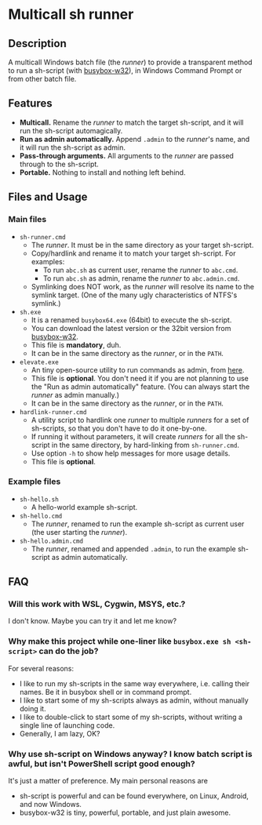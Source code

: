 # Multicall sh runner

## Description

A multicall Windows batch file (the _runner_) to provide a transparent method to run a sh-script (with [busybox-w32](http://frippery.org/busybox/)), in Windows Command Prompt or from other batch file.

## Features

- **Multicall.** Rename the _runner_ to match the target sh-script, and it will run the sh-script automagically.
- **Run as admin automatically.** Append `.admin` to the _runner_'s name, and it will run the sh-script as admin.
- **Pass-through arguments.** All arguments to the _runner_ are passed through to the sh-script.
- **Portable.** Nothing to install and nothing left behind.

## Files and Usage

### Main files

- `sh-runner.cmd`
  - The _runner_. It must be in the same directory as your target sh-script.
  - Copy/hardlink and rename it to match your target sh-script. For examples:
    - To run `abc.sh` as current user, rename the _runner_ to `abc.cmd`.
    - To run `abc.sh` as admin, rename the _runner_ to `abc.admin.cmd`.
  - Symlinking does NOT work, as the _runner_ will resolve its name to the symlink target. (One of the many ugly characteristics of NTFS's symlink.)
- `sh.exe`
  - It is a renamed `busybox64.exe` (64bit) to execute the sh-script.
  - You can download the latest version or the 32bit version from [busybox-w32](http://frippery.org/busybox/).
  - This file is **mandatory**, duh.
  - It can be in the same directory as the _runner_, or in the `PATH`.
- `elevate.exe`
  - An tiny open-source utility to run commands as admin, from [here](http://code.kliu.org/misc/elevate/).
  - This file is **optional**. You don't need it if you are not planning to use the "Run as admin automatically" feature. (You can always start the _runner_ as admin manually.)
  - It can be in the same directory as the _runner_, or in the `PATH`.
- `hardlink-runner.cmd`
  - A utility script to hardlink one _runner_ to multiple _runners_ for a set of sh-scripts, so that you don't have to do it one-by-one.
  - If running it without parameters, it will create _runners_ for all the sh-script in the same directory, by hard-linking from `sh-runner.cmd`.
  - Use option `-h` to show help messages for more usage details.
  - This file is **optional**.

### Example files

- `sh-hello.sh`
  - A hello-world example sh-script.
- `sh-hello.cmd`
  - The _runner_, renamed to run the example sh-script as current user (the user starting the _runner_).
- `sh-hello.admin.cmd`
  - The _runner_, renamed and appended `.admin`, to run the example sh-script as admin automatically.

## FAQ

### Will this work with WSL, Cygwin, MSYS, etc.?

I don't know. Maybe you can try it and let me know?

### Why make this project while one-liner like `busybox.exe sh <sh-script>` can do the job?

For several reasons:

- I like to run my sh-scripts in the same way everywhere, i.e. calling their names. Be it in busybox shell or in command prompt.
- I like to start some of my sh-scripts always as admin, without manually doing it.
- I like to double-click to start some of my sh-scripts, without writing a single line of launching code.
- Generally, I am lazy, OK?

### Why use sh-script on Windows anyway? I know batch script is awful, but isn't PowerShell script good enough?

It's just a matter of preference. My main personal reasons are

- sh-script is powerful and can be found everywhere, on Linux, Android, and now Windows.
- busybox-w32 is tiny, powerful, portable, and just plain awesome.
